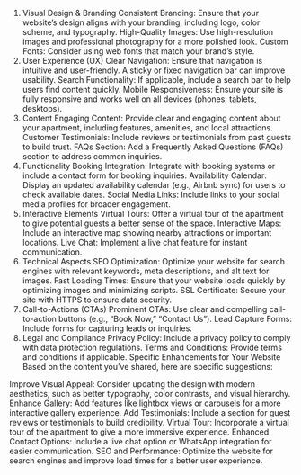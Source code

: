 
1. Visual Design & Branding
   Consistent Branding: Ensure that your website’s design aligns with your branding, including logo, color scheme, and typography.
   High-Quality Images: Use high-resolution images and professional photography for a more polished look.
   Custom Fonts: Consider using web fonts that match your brand’s style.
2. User Experience (UX)
   Clear Navigation: Ensure that navigation is intuitive and user-friendly. A sticky or fixed navigation bar can improve usability.
   Search Functionality: If applicable, include a search bar to help users find content quickly.
   Mobile Responsiveness: Ensure your site is fully responsive and works well on all devices (phones, tablets, desktops).
3. Content
   Engaging Content: Provide clear and engaging content about your apartment, including features, amenities, and local attractions.
   Customer Testimonials: Include reviews or testimonials from past guests to build trust.
   FAQs Section: Add a Frequently Asked Questions (FAQs) section to address common inquiries.
4. Functionality
   Booking Integration: Integrate with booking systems or include a contact form for booking inquiries.
   Availability Calendar: Display an updated availability calendar (e.g., Airbnb sync) for users to check available dates.
   Social Media Links: Include links to your social media profiles for broader engagement.
5. Interactive Elements
   Virtual Tours: Offer a virtual tour of the apartment to give potential guests a better sense of the space.
   Interactive Maps: Include an interactive map showing nearby attractions or important locations.
   Live Chat: Implement a live chat feature for instant communication.
6. Technical Aspects
   SEO Optimization: Optimize your website for search engines with relevant keywords, meta descriptions, and alt text for images.
   Fast Loading Times: Ensure that your website loads quickly by optimizing images and minimizing scripts.
   SSL Certificate: Secure your site with HTTPS to ensure data security.
7. Call-to-Actions (CTAs)
   Prominent CTAs: Use clear and compelling call-to-action buttons (e.g., “Book Now,” “Contact Us”).
   Lead Capture Forms: Include forms for capturing leads or inquiries.
8. Legal and Compliance
   Privacy Policy: Include a privacy policy to comply with data protection regulations.
   Terms and Conditions: Provide terms and conditions if applicable.
   Specific Enhancements for Your Website
   Based on the content you’ve shared, here are specific suggestions:

Improve Visual Appeal: Consider updating the design with modern aesthetics, such as better typography, color contrasts, and visual hierarchy.
Enhance Gallery: Add features like lightbox views or carousels for a more interactive gallery experience.
Add Testimonials: Include a section for guest reviews or testimonials to build credibility.
Virtual Tour: Incorporate a virtual tour of the apartment to give a more immersive experience.
Enhanced Contact Options: Include a live chat option or WhatsApp integration for easier communication.
SEO and Performance: Optimize the website for search engines and improve load times for a better user experience.